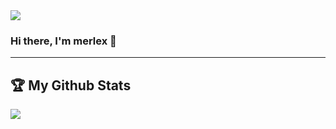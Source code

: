 <img src="https://komarev.com/ghpvc/?username=merlex&label=Profile%20views&color=blue&style=flat"/>

### Hi there, I'm merlex 🤘
---

## :trophy: My Github Stats
<p align="left" justify="center">
  <a href="https://github.com/archtaqi/github-readme-stats" target="_blank" justify="center">
    <img align="center" src="https://github-readme-stats.vercel.app/api?username=merlex&show_icons=true&title_color=2e2e2e&hide=issues&include_all_commits=true&count_private=true"/>
  </a>
</p>

<!--
**merlex/merlex** is a ✨ _special_ ✨ repository because its `README.md` (this file) appears on your GitHub profile.

Here are some ideas to get you started:

- 🔭 I’m currently working on ...
- 🌱 I’m currently learning ...
- 👯 I’m looking to collaborate on ...
- 🤔 I’m looking for help with ...
- 💬 Ask me about ...
- 📫 How to reach me: ...
- 😄 Pronouns: ...
- ⚡ Fun fact: ...
-->
